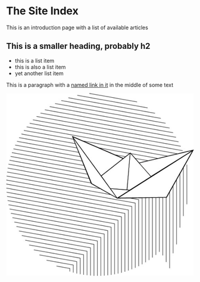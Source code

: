 # The Site Index

This is an introduction page with a list of available articles

## This is a smaller heading, probably h2
* this is a list item
* this is also a list item
* yet another list item

This is a paragraph with a [named link in it](http://www.google.com/) in the middle of some text

![This is image alt text](img/logo.jpg)
